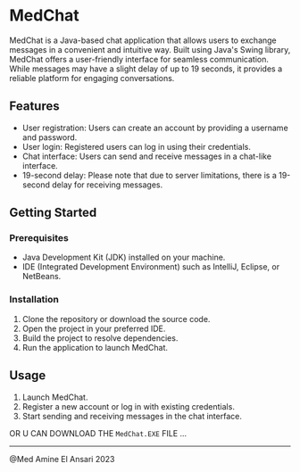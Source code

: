 # MedChat
MedChat is a Java-based chat application that allows users to exchange messages in a convenient and intuitive way. Built using Java's Swing library, MedChat offers a user-friendly interface for seamless communication. While messages may have a slight delay of up to 19 seconds, it provides a reliable platform for engaging conversations.

## Features

- User registration: Users can create an account by providing a username and password.
- User login: Registered users can log in using their credentials.
- Chat interface: Users can send and receive messages in a chat-like interface.
- 19-second delay: Please note that due to server limitations, there is a 19-second delay for receiving messages.

## Getting Started

### Prerequisites

- Java Development Kit (JDK) installed on your machine.
- IDE (Integrated Development Environment) such as IntelliJ, Eclipse, or NetBeans.

### Installation

1. Clone the repository or download the source code.
2. Open the project in your preferred IDE.
3. Build the project to resolve dependencies.
4. Run the application to launch MedChat.

## Usage

1. Launch MedChat.
2. Register a new account or log in with existing credentials.
3. Start sending and receiving messages in the chat interface.

OR U CAN DOWNLOAD THE `MedChat.EXE` FILE ... 

------------------------------------
@Med Amine El Ansari   2023
